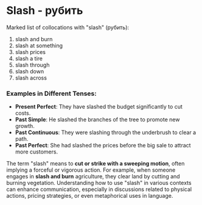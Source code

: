 # Slash - рубить

Marked list of collocations with "slash" (рубить):

1. slash and burn  
2. slash at something  
3. slash prices  
4. slash a tire  
5. slash through  
6. slash down  
7. slash across  

### Examples in Different Tenses:

- **Present Perfect**: They have slashed the budget significantly to cut costs.  
- **Past Simple**: He slashed the branches of the tree to promote new growth.  
- **Past Continuous**: They were slashing through the underbrush to clear a path.  
- **Past Perfect**: She had slashed the prices before the big sale to attract more customers.  

The term "slash" means to **cut or strike with a sweeping motion**, often implying a forceful or vigorous action. For example, when someone engages in **slash and burn** agriculture, they clear land by cutting and burning vegetation. Understanding how to use "slash" in various contexts can enhance communication, especially in discussions related to physical actions, pricing strategies, or even metaphorical uses in language.
